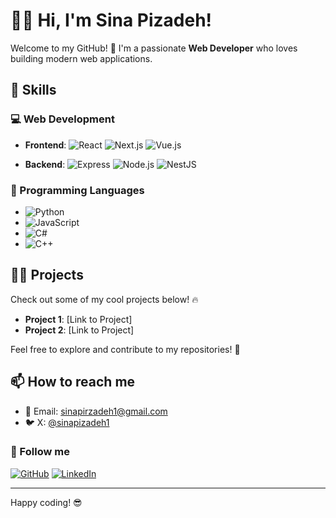 # 👨‍💻 Hi, I'm Sina Pizadeh!

Welcome to my GitHub! 🚀 I'm a passionate **Web Developer** who loves building modern web applications.

## 🚀 Skills

### 💻 Web Development
- **Frontend**: 
  <img src="https://img.shields.io/badge/React.js-61DAFB?style=flat&logo=react&logoColor=black" alt="React" />
  <img src="https://img.shields.io/badge/Next.js-000000?style=flat&logo=next.js&logoColor=white" alt="Next.js" />
  <img src="https://img.shields.io/badge/Vue.js-4FC08D?style=flat&logo=vue.js&logoColor=white" alt="Vue.js" />

- **Backend**: 
  <img src="https://img.shields.io/badge/Express-000000?style=flat&logo=express&logoColor=white" alt="Express" />
  <img src="https://img.shields.io/badge/Node.js-339933?style=flat&logo=node.js&logoColor=white" alt="Node.js" />
  <img src="https://img.shields.io/badge/NestJS-E0234E?style=flat&logo=nestjs&logoColor=white" alt="NestJS" />

### 🔧 Programming Languages
- <img src="https://img.shields.io/badge/Python-3776AB?style=flat&logo=python&logoColor=white" alt="Python" />
- <img src="https://img.shields.io/badge/JavaScript-F7DF1E?style=flat&logo=javascript&logoColor=black" alt="JavaScript" />
- <img src="https://img.shields.io/badge/C%23-239120?style=flat&logo=c-sharp&logoColor=white" alt="C#" />
- <img src="https://img.shields.io/badge/C%2B%2B-00599C?style=flat&logo=c%2B%2B&logoColor=white" alt="C++" />

## 🧑‍💻 Projects
Check out some of my cool projects below! 🔥

- **Project 1**: [Link to Project]
- **Project 2**: [Link to Project]

Feel free to explore and contribute to my repositories! 🌟

## 📫 How to reach me
- 📧 Email: [sinapirzadeh1@gmail.com](mailto:sinapirzadeh1@gmail.com)
- 🐦 X: [@sinapizadeh1](https://x.com/sinapizadeh1)

### 🔗 Follow me
[![GitHub](https://img.shields.io/badge/GitHub-Profile-blue)](https://github.com/sinapirzadeh)
[![LinkedIn](https://img.shields.io/badge/LinkedIn-Profile-blue)](https://www.linkedin.com/in/sinapizadeh)

---

Happy coding! 😎
